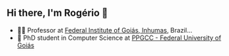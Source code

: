 ## Hi there, I'm Rogério 👋

<!--
**rogerio-silva/rogerio-silva** is a ✨ _special_ ✨ repository because its `README.md` (this file) appears on your GitHub profile.

Here are some ideas to get you started:
-->
- 👨‍🏫 Professor at [Federal Institute of Goiás, Inhumas](https://www.ifg.edu.br/inhumas), Brazil...
- 🎒 PhD student in Computer Science at [PPGCC - Federal University of Goiás](https://ppgcc.inf.ufg.br/)

<!--
- 💬 Ask me about ...
- 📫 How to reach me: ...
- 😄 Pronouns: ...
- ⚡ Fun fact: ...
-->
